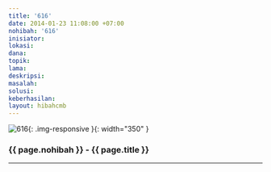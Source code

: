 ```yaml
---
title: '616'
date: 2014-01-23 11:08:00 +07:00
nohibah: '616'
inisiator: 
lokasi: 
dana: 
topik: 
lama: 
deskripsi: 
masalah: 
solusi: 
keberhasilan: 
layout: hibahcmb
---
```


![616](/static/img/hibahcmb/616.png){: .img-responsive }{: width="350" }

### {{ page.nohibah }} - {{ page.title }}

---
